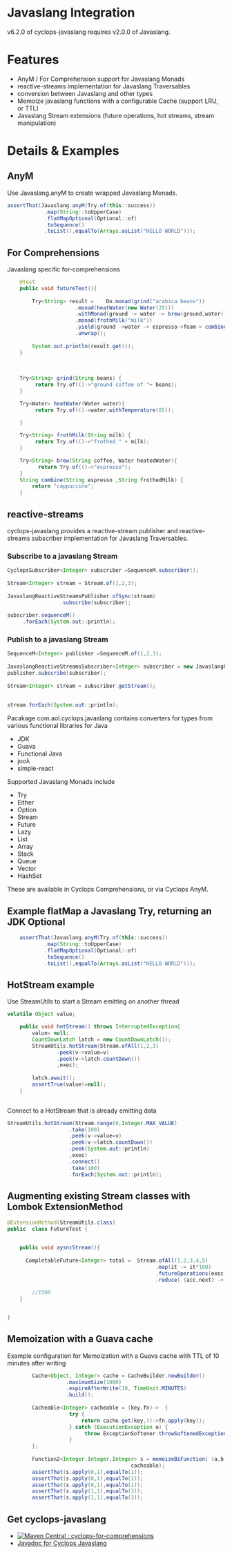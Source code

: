# Javaslang Integration

v6.2.0 of cyclops-javaslang requires v2.0.0 of Javaslang.

# Features

* AnyM / For Comprehension support for Javaslang Monads
* reactive-streams implementation for Javaslang Traversables
* conversion between Javaslang and other types
* Memoize javaslang functions with a configurable Cache (support LRU, or TTL)
* Javaslang Stream extensions (future operations, hot streams, stream manipulation)

# Details & Examples


## AnyM

Use Javaslang.anyM to create wrapped Javaslang Monads.

```java	
assertThat(Javaslang.anyM(Try.of(this::success))
			.map(String::toUpperCase)
			.flatMapOptional(Optional::of)
			.toSequence()
			.toList(),equalTo(Arrays.asList("HELLO WORLD")));
```

## For Comprehensions

Javaslang specific for-comprehensions

```java
    @Test
	public void futureTest(){
		
		Try<String> result = 	Do.monad(grind("arabica beans"))
					  .monad(heatWater(new Water(25)))
					  .withMonad(ground -> water -> brew(ground,water))
					  .monad(frothMilk("milk"))
					  .yield(ground ->water -> espresso->foam-> combine(espresso,foam))
					  .unwrap();
		
		System.out.println(result.get());
	}
	
	
	
	Try<String> grind(String beans) {
		 return Try.of(()->"ground coffee of "+ beans);
	}

	Try<Water> heatWater(Water water){
		 return Try.of(()->water.withTemperature(85));
		  
	}

	Try<String> frothMilk(String milk) {
		 return Try.of(()->"frothed " + milk);
	}

	Try<String>	brew(String coffee, Water heatedWater){
		  return Try.of(()->"espresso");
	}
	String combine(String espresso ,String frothedMilk) {
		return "cappuccino";
	}
```

## reactive-streams

cyclops-javaslang provides a reactive-stream publisher and reactive-streams subscriber implementation for Javaslang Traversables.

### Subscribe to a javaslang Stream

```java	
CyclopsSubscriber<Integer> subscriber =SequenceM.subscriber();
		
Stream<Integer> stream = Stream.of(1,2,3);
		
JavaslangReactiveStreamsPublisher.ofSync(stream)
				 .subscribe(subscriber);
		
subscriber.sequenceM()
	 .forEach(System.out::println);
```

### Publish to a javaslang Stream

```java	
SequenceM<Integer> publisher =SequenceM.of(1,2,3);
		
JavaslangReactiveStreamsSubscriber<Integer> subscriber = new JavaslangReactiveStreamsSubscriber<>();
publisher.subscribe(subscriber);
		
Stream<Integer> stream = subscriber.getStream();
		
		
stream.forEach(System.out::println);
```

Pacakage com.aol.cyclops.javaslang contains converters for types from various functional libraries for Java

* JDK
* Guava
* Functional Java
* jooλ
* simple-react

Supported Javaslang Monads include

* Try
* Either
* Option
* Stream
* Future
* Lazy
* List
* Array
* Stack
* Queue
* Vector
* HashSet


These are available in Cyclops Comprehensions, or via Cyclops AnyM.

## Example flatMap a Javaslang Try, returning an JDK Optional

```java	
    assertThat(Javaslang.anyM(Try.of(this::success))
			.map(String::toUpperCase)
			.flatMapOptional(Optional::of)
			.toSequence()
			.toList(),equalTo(Arrays.asList("HELLO WORLD")));
```	


## HotStream example 

Use StreamUtils to start a Stream emitting on another thread

```java	
volatile Object value;

	public void hotStream() throws InterruptedException{
		value= null;
		CountDownLatch latch = new CountDownLatch(1);
		StreamUtils.hotStream(Stream.ofAll(1,2,3)
				.peek(v->value=v)
				.peek(v->latch.countDown())
				,exec);
		
		latch.await();
		assertTrue(value!=null);
	}
		
```

Connect to a HotStream that is already emitting data

```java
StreamUtils.hotStream(Stream.range(0,Integer.MAX_VALUE)
					.take(100)
					.peek(v->value=v)
					.peek(v->latch.countDown())
					.peek(System.out::println)
					,exec)
					.connect()
					.take(100)
					.forEach(System.out::println);
```

## Augmenting existing Stream classes with Lombok ExtensionMethod

```java
@ExtensionMethod(StreamUtils.class)
public  class FutureTest {


	public void aysncStream(){ 
	
	  CompletableFuture<Integer> total =  Stream.ofAll(1,2,3,4,5)
	         									.map(it -> it*100)
	        									.futureOperations(exec)
			 									.reduce( (acc,next) -> acc+next);
	
	    //1500
	}


}
```

## Memoization with a Guava cache

Example configuration for Memoization with a Guava cache with TTL of 10 minutes after writing

```java
		Cache<Object, Integer> cache = CacheBuilder.newBuilder()
			       .maximumSize(1000)
			       .expireAfterWrite(10, TimeUnit.MINUTES)
			       .build();
	
		Cacheable<Integer> cacheable = (key,fn)->  { 
					try {
						return cache.get(key,()->fn.apply(key));
					} catch (ExecutionException e) {
						 throw ExceptionSoftener.throwSoftenedException(e);
					}
		};
		
		Function2<Integer,Integer,Integer> s = memoizeBiFunction( (a,b)->a + ++called,
										cacheable);
		assertThat(s.apply(0,1),equalTo(1));
		assertThat(s.apply(0,1),equalTo(1));
		assertThat(s.apply(0,1),equalTo(1));
		assertThat(s.apply(1,1),equalTo(3));
		assertThat(s.apply(1,1),equalTo(3));
```

## Get cyclops-javaslang


* [![Maven Central : cyclops-for-comprehensions](https://maven-badges.herokuapp.com/maven-central/com.aol.cyclops/cyclops-javaslang/badge.svg)](https://maven-badges.herokuapp.com/maven-central/com.aol.cyclops/cyclops-javaslang)
* [Javadoc for Cyclops Javaslang](http://www.javadoc.io/doc/com.aol.cyclops/cyclops-javaslang/6.1.0)
